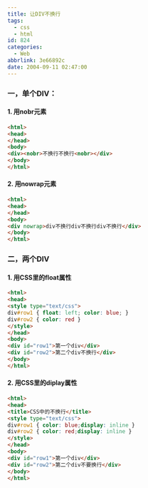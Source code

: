 ```yaml
---
title: 让DIV不换行
tags:
  - css
  - html
id: 824
categories:
  - Web
abbrlink: 3e66892c
date: 2004-09-11 02:47:00
---
```

### 一，单个DIV：
#### 1. 用nobr元素
```html
<html>
<head>
</head>
<body>
<div><nobr>不换行不换行<nobr></div>
</body>
</html>
```

#### 2. 用nowrap元素
<!--more-->
```html
<html>
<head>
</head>
<body>
<div nowrap>div不换行div不换行div不换行</div>
</body>
</html>
```

### 二，两个DIV
#### 1. 用CSS里的float属性
```html
<html>
<head>
<style type="text/css">
div#row1 { float: left; color: blue; }
div#row2 { color: red }
</style>
</head>
<body>
<div id="row1">第一个div</div>
<div id="row2">第二个div不换行</div>
</body>
</html>
```

#### 2. 用CSS里的diplay属性
```html
<html>
<head>
<title>CSS中的不换行</title>
<style type="text/css">
div#row1 { color: blue;display: inline }
div#row2 { color: red;display: inline }
</style>
</head>
<body>
<div id="row1">第一个div</div>
<div id="row2">第二个div不要换行</div>
</body>
</html>
```